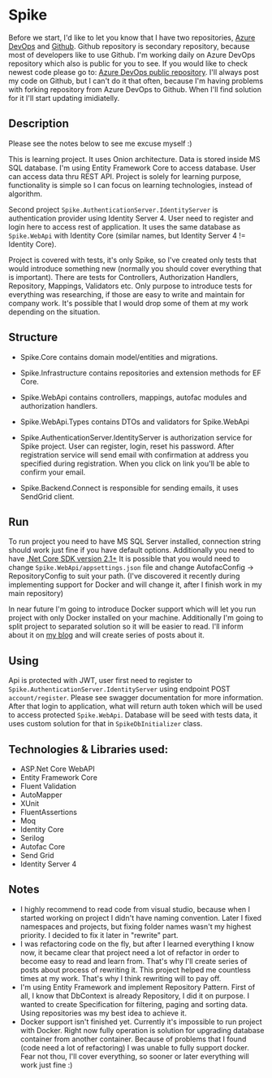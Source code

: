 # Spike
Before we start, I'd like to let you know that I have two repositories, [Azure DevOps](https://embeprojects.visualstudio.com/PublicShowProject) and [Github](https://github.com/MartinBialkowski/Spike). Github repository is secondary repository, because most of developers like to use Github. I'm working daily on Azure DevOps repository which also is public for you to see. If you would like to check newest code please go to: [Azure DevOps public repository](https://embeprojects.visualstudio.com/PublicShowProject). I'll always post my code on Github, but I can't do it that often, because I'm having problems with forking repository from Azure DevOps to Github. When I'll find solution for it I'll start updating imidiatelly.

## Description
Please see the notes below to see me excuse myself :)

This is learning project. It uses Onion architecture. Data is stored inside MS SQL database. I'm using Entity Framework Core to access database. User can access data thru REST API. Project is solely for learning purpose, functionality is simple so I can focus on learning technologies, instead of algorithm.

Second project `Spike.AuthenticationServer.IdentityServer` is authentication provider using Identity Server 4. User need to register and login here to access rest of application. It uses the same database as `Spike.WebApi` with Identity Core (similar names, but Identity Server 4 != Identity Core).

Project is covered with tests, it's only Spike, so I've created only tests that would introduce something new (normally you should cover everything that is important). There are tests for Controllers, Authorization Handlers, Repository, Mappings, Validators etc. Only purpose to introduce tests for everything was researching, if those are easy to write and maintain for company work. It's possible that I would drop some of them at my work depending on the situation.

## Structure
- Spike.Core contains domain model/entities and migrations.
- Spike.Infrastructure contains repositories and extension methods for EF Core.
- Spike.WebApi contains controllers, mappings, autofac modules and authorization handlers.
- Spike.WebApi.Types contains DTOs and validators for Spike.WebApi

- Spike.AuthenticationServer.IdentityServer is authorization service for Spike project. User can register, login, reset his password. After registration service will send email with confirmation at address you specified during registration. When you click on link you'll be able to confirm your email.
- Spike.Backend.Connect is responsible for sending emails, it uses SendGrid client.

## Run
To run project you need to have MS SQL Server installed, connection string should work just fine if you have default options. Additionally you need to have [.Net Core SDK version 2.1+](https://www.microsoft.com/net/download/dotnet-core/2.1) It is possible that you would need to change `Spike.WebApi/appsettings.json` file and change AutofacConfig -> RepositoryConfig to suit your path. (I've discovered it recently during implementing support for Docker and will change it, after I finish work in my main repository)

In near future I'm going to introduce Docker support which will let you run project with only Docker installed on your machine. Additionally I'm going to split project to separated solution so it will be easier to read. I'll inform about it on [my blog](https://www.progressdesire.com) and will create series of posts about it.

## Using
Api is protected with JWT, user first need to register to `Spike.AuthenticationServer.IdentityServer` using endpoint POST `account/register`. Please see swagger documentation for more information. After that login to application, what will return auth token which will be used to access protected `Spike.WebApi`. Database will be seed with tests data, it uses custom solution for that in `SpikeDbInitializer` class.

## Technologies & Libraries used:
- ASP.Net Core WebAPI
- Entity Framework Core
- Fluent Validation
- AutoMapper
- XUnit
- FluentAssertions
- Moq
- Identity Core
- Serilog
- Autofac Core 
- Send Grid
- Identity Server 4

## Notes
- I highly recommend to read code from visual studio, because when I started working on project I didn't have naming convention. Later I fixed namespaces and projects, but fixing folder names wasn't my highest priority. I decided to fix it later in "rewrite" part.
- I was refactoring code on the fly, but after I learned everything I know now, it became clear that project need a lot of refactor in order to become easy to read and learn from. That's why I'll create series of posts about process of rewriting it. This project helped me countless times at my work. That's why I think rewriting will to pay off.
- I'm using Entity Framework and implement Repository Pattern. First of all, I know that DbContext is already Repository, I did it on purpose. I wanted to create Specification for filtering, paging and sorting data. Using repositories was my best idea to achieve it.
- Docker support isn't finished yet. Currently it's impossible to run project with Docker. Right now fully operation is solution for upgrading database container from another container. Because of problems that I found (code need a lot of refactoring) I was unable to fully support docker. Fear not thou, I'll cover everything, so sooner or later everything will work just fine :)
